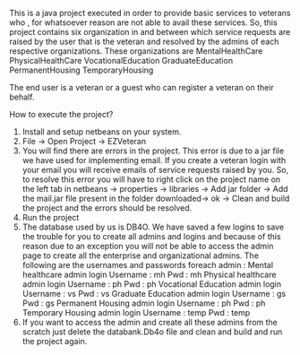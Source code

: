 This is a java project executed in order to provide basic services to veterans who , for whatsoever reason are not able to avail these services. So, this project contains six organization in and between which service requests are raised by the user that is the veteran and resolved by the admins of each respective organizations. 
These organizations are 
MentalHealthCare 
PhysicalHealthCare
VocationalEducation
GraduateEducation
PermanentHousing
TemporaryHousing

The end user is a veteran or a guest who can register a veteran on their behalf.

How to execute the project?
1. Install and setup netbeans on your system.
2. File -> Open Project -> EZVeteran
3. You will find there are errors in the project. This error is due to a jar file we have used for implementing email. If you create a veteran login with your email you will receive emails of service requests raised by you. So, to resolve this error you will have to right click on the project name on the left tab in netbeans -> properties -> libraries -> Add jar folder -> Add the mail.jar file present in the folder downloaded-> ok -> Clean and build the project and the errors should be resolved.
4. Run the project 
5. The database used by us is DB4O. We have saved a few logins to save the trouble for you to create all admins and logins and because of this reason due to an exception you will not be able to access the admin page to create all the enterprise and organizational admins. The following are the usernames and passwords foreach admin : 
Mental healthcare admin login 
Username : mh
Pwd : mh
Physical healthcare admin login
Username : ph
Pwd : ph
Vocational Education admin login
Username : vs
Pwd : vs
Graduate Education admin login
Username : gs
Pwd : gs
Permanent Housing admin login
Username : ph
Pwd : ph
Temporary Housing admin login
Username : temp
Pwd : temp
6. If you want to access the admin and create all these admins from the scratch just delete the databank.Db4o file and clean and build and run the project again. 

